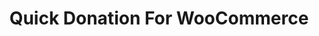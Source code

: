 ---
title: Quick Donation For WooCommerce
redirect_from:
    - /woocommerce-quick-donation/
    - /wcqd/
    - /wp/plugins/woocommerce-quick-donation/
    - /wp/plugins/wcqd/
redirect_to: https://wordpress.org/plugins/woocommerce-quick-donation
---